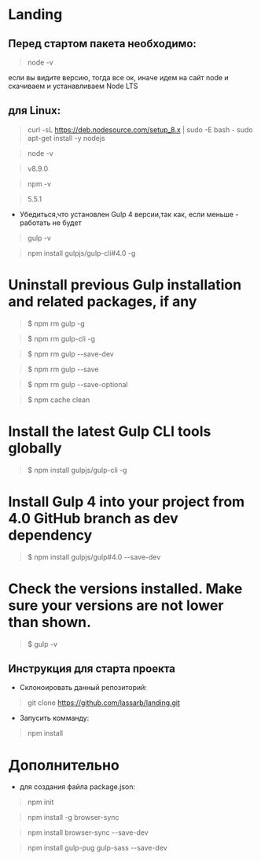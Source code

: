 # Landing

## Перед стартом пакета необходимо:

>node -v

если вы видите версию, тогда все ок,
иначе идем на сайт node и скачиваем и устанавливаем Node LTS

## для Linux:

>curl -sL https://deb.nodesource.com/setup_8.x | sudo -E bash -
>sudo apt-get install -y nodejs

>node -v

> v8.9.0

> npm -v

> 5.5.1

* Убедиться,что установлен Gulp 4 версии,так как, если меньше -
работать не будет

> gulp -v

> npm install gulpjs/gulp-cli#4.0 -g

# Uninstall previous Gulp installation and related packages, if any
> $ npm rm gulp -g

> $ npm rm gulp-cli -g

> $ npm rm gulp --save-dev

> $ npm rm gulp --save

> $ npm rm gulp --save-optional

> $ npm cache clean

# Install the latest Gulp CLI tools globally

> $ npm install gulpjs/gulp-cli -g

# Install Gulp 4 into your project from 4.0 GitHub branch as dev dependency

> $ npm install gulpjs/gulp#4.0 --save-dev

# Check the versions installed. Make sure your versions are not lower than shown.

> $ gulp -v


## Инструкция для старта проекта

* Склоноировать данный репозиторий:

> git clone https://github.com/lassarb/landing.git

* Запусить комманду:

> npm install

# Дополнительно
 
* для создания файла package.json: 

 > npm init


 > npm install -g browser-sync

 > npm install browser-sync --save-dev

 > npm install gulp-pug gulp-sass --save-dev

